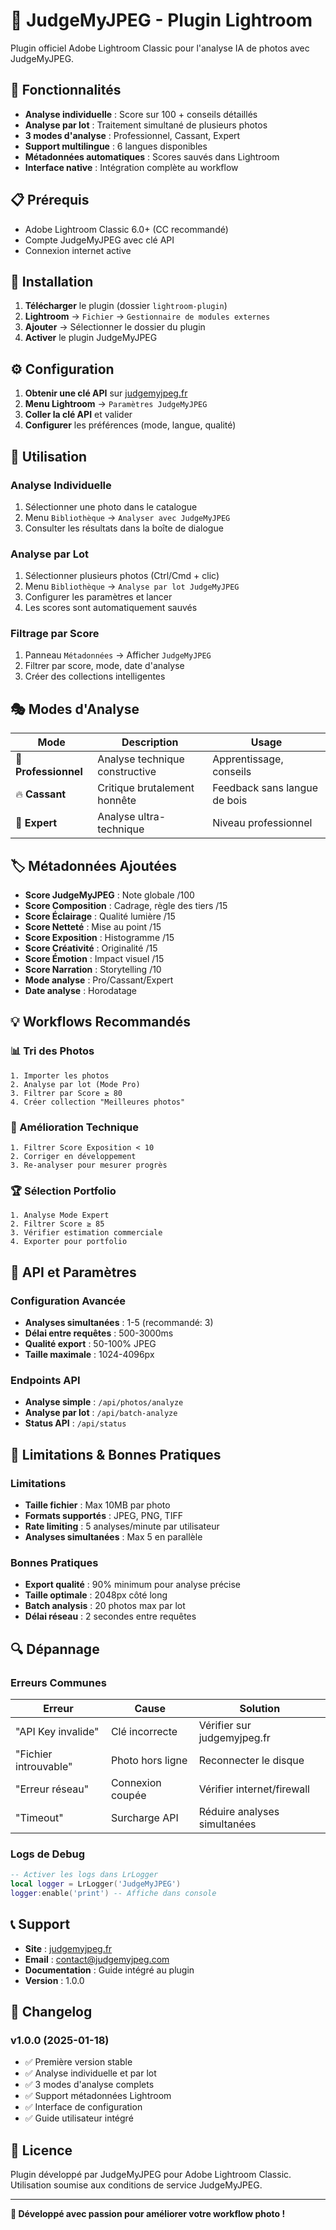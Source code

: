 # 📸 JudgeMyJPEG - Plugin Lightroom

Plugin officiel Adobe Lightroom Classic pour l'analyse IA de photos avec JudgeMyJPEG.

## 🚀 Fonctionnalités

- **Analyse individuelle** : Score sur 100 + conseils détaillés
- **Analyse par lot** : Traitement simultané de plusieurs photos
- **3 modes d'analyse** : Professionnel, Cassant, Expert
- **Support multilingue** : 6 langues disponibles
- **Métadonnées automatiques** : Scores sauvés dans Lightroom
- **Interface native** : Intégration complète au workflow

## 📋 Prérequis

- Adobe Lightroom Classic 6.0+ (CC recommandé)
- Compte JudgeMyJPEG avec clé API
- Connexion internet active

## 🔧 Installation

1. **Télécharger** le plugin (dossier `lightroom-plugin`)
2. **Lightroom** → `Fichier` → `Gestionnaire de modules externes`
3. **Ajouter** → Sélectionner le dossier du plugin
4. **Activer** le plugin JudgeMyJPEG

## ⚙️ Configuration

1. **Obtenir une clé API** sur [judgemyjpeg.fr](https://www.judgemyjpeg.fr)
2. **Menu Lightroom** → `Paramètres JudgeMyJPEG`
3. **Coller la clé API** et valider
4. **Configurer** les préférences (mode, langue, qualité)

## 📖 Utilisation

### Analyse Individuelle
1. Sélectionner une photo dans le catalogue
2. Menu `Bibliothèque` → `Analyser avec JudgeMyJPEG`
3. Consulter les résultats dans la boîte de dialogue

### Analyse par Lot
1. Sélectionner plusieurs photos (Ctrl/Cmd + clic)
2. Menu `Bibliothèque` → `Analyse par lot JudgeMyJPEG`
3. Configurer les paramètres et lancer
4. Les scores sont automatiquement sauvés

### Filtrage par Score
1. Panneau `Métadonnées` → Afficher `JudgeMyJPEG`
2. Filtrer par score, mode, date d'analyse
3. Créer des collections intelligentes

## 🎭 Modes d'Analyse

| Mode | Description | Usage |
|------|-------------|-------|
| 👔 **Professionnel** | Analyse technique constructive | Apprentissage, conseils |
| 🔥 **Cassant** | Critique brutalement honnête | Feedback sans langue de bois |
| 🎯 **Expert** | Analyse ultra-technique | Niveau professionnel |

## 🏷️ Métadonnées Ajoutées

- **Score JudgeMyJPEG** : Note globale /100
- **Score Composition** : Cadrage, règle des tiers /15
- **Score Éclairage** : Qualité lumière /15
- **Score Netteté** : Mise au point /15
- **Score Exposition** : Histogramme /15
- **Score Créativité** : Originalité /15
- **Score Émotion** : Impact visuel /15
- **Score Narration** : Storytelling /10
- **Mode analyse** : Pro/Cassant/Expert
- **Date analyse** : Horodatage

## 💡 Workflows Recommandés

### 📊 Tri des Photos
```
1. Importer les photos
2. Analyse par lot (Mode Pro)
3. Filtrer par Score ≥ 80
4. Créer collection "Meilleures photos"
```

### 🎯 Amélioration Technique
```
1. Filtrer Score Exposition < 10
2. Corriger en développement
3. Re-analyser pour mesurer progrès
```

### 🏆 Sélection Portfolio
```
1. Analyse Mode Expert
2. Filtrer Score ≥ 85
3. Vérifier estimation commerciale
4. Exporter pour portfolio
```

## 🔧 API et Paramètres

### Configuration Avancée
- **Analyses simultanées** : 1-5 (recommandé: 3)
- **Délai entre requêtes** : 500-3000ms
- **Qualité export** : 50-100% JPEG
- **Taille maximale** : 1024-4096px

### Endpoints API
- **Analyse simple** : `/api/photos/analyze`
- **Analyse par lot** : `/api/batch-analyze`
- **Status API** : `/api/status`

## 🚨 Limitations & Bonnes Pratiques

### Limitations
- **Taille fichier** : Max 10MB par photo
- **Formats supportés** : JPEG, PNG, TIFF
- **Rate limiting** : 5 analyses/minute par utilisateur
- **Analyses simultanées** : Max 5 en parallèle

### Bonnes Pratiques
- **Export qualité** : 90% minimum pour analyse précise
- **Taille optimale** : 2048px côté long
- **Batch analysis** : 20 photos max par lot
- **Délai réseau** : 2 secondes entre requêtes

## 🔍 Dépannage

### Erreurs Communes

| Erreur | Cause | Solution |
|--------|-------|---------|
| "API Key invalide" | Clé incorrecte | Vérifier sur judgemyjpeg.fr |
| "Fichier introuvable" | Photo hors ligne | Reconnecter le disque |
| "Erreur réseau" | Connexion coupée | Vérifier internet/firewall |
| "Timeout" | Surcharge API | Réduire analyses simultanées |

### Logs de Debug
```lua
-- Activer les logs dans LrLogger
local logger = LrLogger('JudgeMyJPEG')
logger:enable('print') -- Affiche dans console
```

## 📞 Support

- **Site** : [judgemyjpeg.fr](https://www.judgemyjpeg.fr)
- **Email** : contact@judgemyjpeg.com
- **Documentation** : Guide intégré au plugin
- **Version** : 1.0.0

## 🔄 Changelog

### v1.0.0 (2025-01-18)
- ✅ Première version stable
- ✅ Analyse individuelle et par lot
- ✅ 3 modes d'analyse complets
- ✅ Support métadonnées Lightroom
- ✅ Interface de configuration
- ✅ Guide utilisateur intégré

## 📄 Licence

Plugin développé par JudgeMyJPEG pour Adobe Lightroom Classic.
Utilisation soumise aux conditions de service JudgeMyJPEG.

---

**🎯 Développé avec passion pour améliorer votre workflow photo !**